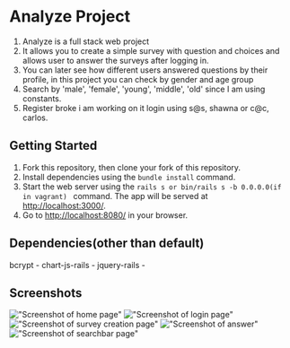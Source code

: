 # Analyze Project

1. Analyze is a full stack web project
2. It allows you to create a simple survey with question and choices and allows
   user to answer the surveys after logging in.
3. You can later see how different users answered questions by their profile, in this project you can check by gender and age group
4. Search by 'male', 'female', 'young', 'middle', 'old' since I am using constants.
5. Register broke i am working on it login using s@s, shawna or c@c, carlos.

## Getting Started

1. Fork this repository, then clone your fork of this repository.
2. Install dependencies using the `bundle install` command.
3. Start the web server using the `rails s or bin/rails s -b 0.0.0.0(if in vagrant) ` command. The app will be served at <http://localhost:3000/>.
4. Go to <http://localhost:8080/> in your browser.

## Dependencies(other than default)

bcrypt -
chart-js-rails -
jquery-rails -

## Screenshots

!["Screenshot of home page"](https://github.com/KJAVA19811815/analyze/docs/home.png)
!["Screenshot of login page"](https://github.com/KJAVA19811815/analyze/docs/login.png)
!["Screenshot of survey creation page"](https://github.com/KJAVA19811815/analyze/docs/survey.png)
!["Screenshot of answer"](https://github.com/KJAVA19811815/analyze/docs/answer.png)
!["Screenshot of searchbar page"](https://github.com/KJAVA19811815/analyze/docs/search.png)
